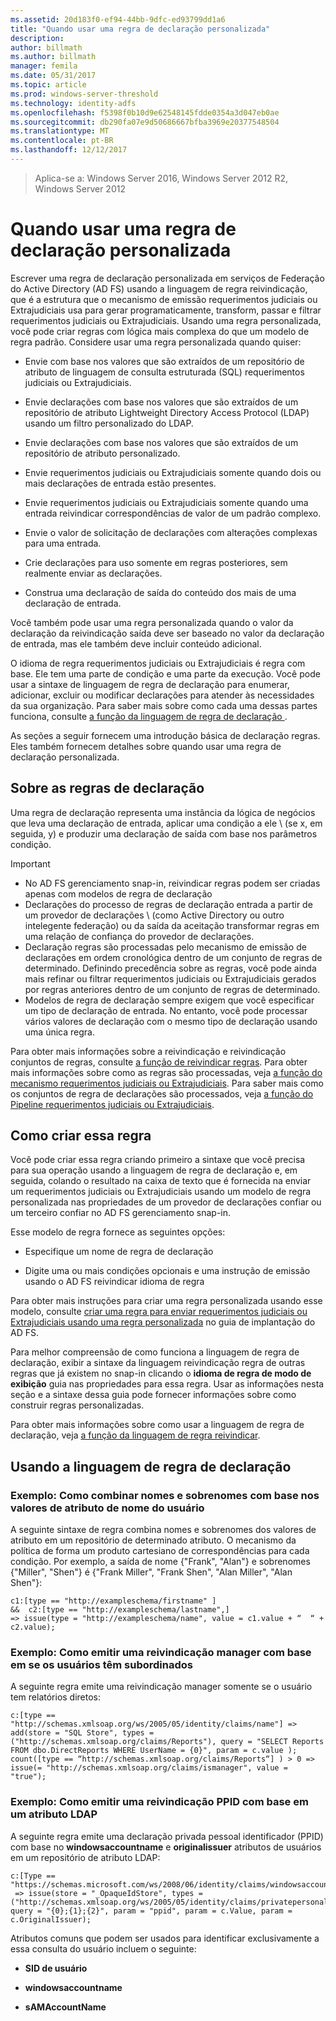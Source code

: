 ```yaml
---
ms.assetid: 20d183f0-ef94-44bb-9dfc-ed93799dd1a6
title: "Quando usar uma regra de declaração personalizada"
description: 
author: billmath
ms.author: billmath
manager: femila
ms.date: 05/31/2017
ms.topic: article
ms.prod: windows-server-threshold
ms.technology: identity-adfs
ms.openlocfilehash: f5398f0b10d9e62548145fdde0354a3d047eb0ae
ms.sourcegitcommit: db290fa07e9d50686667bfba3969e20377548504
ms.translationtype: MT
ms.contentlocale: pt-BR
ms.lasthandoff: 12/12/2017
---
```

>Aplica-se a: Windows Server 2016, Windows Server 2012 R2, Windows Server 2012

# <a name="when-to-use-a-custom-claim-rule"></a>Quando usar uma regra de declaração personalizada
Escrever uma regra de declaração personalizada em serviços de Federação do Active Directory \(AD FS\) usando a linguagem de regra reivindicação, que é a estrutura que o mecanismo de emissão requerimentos judiciais ou Extrajudiciais usa para gerar programaticamente, transform, passar e filtrar requerimentos judiciais ou Extrajudiciais. Usando uma regra personalizada, você pode criar regras com lógica mais complexa do que um modelo de regra padrão. Considere usar uma regra personalizada quando quiser:  
  
-   Envie com base nos valores que são extraídos de um repositório de atributo de linguagem de consulta estruturada \(SQL\) requerimentos judiciais ou Extrajudiciais.  
  
-   Envie declarações com base nos valores que são extraídos de um repositório de atributo Lightweight Directory Access Protocol \(LDAP\) usando um filtro personalizado do LDAP.  
  
-   Envie declarações com base nos valores que são extraídos de um repositório de atributo personalizado.  
  
-   Envie requerimentos judiciais ou Extrajudiciais somente quando dois ou mais declarações de entrada estão presentes.  
  
-   Envie requerimentos judiciais ou Extrajudiciais somente quando uma entrada reivindicar correspondências de valor de um padrão complexo.  
  
-   Envie o valor de solicitação de declarações com alterações complexas para uma entrada.  
  
-   Crie declarações para uso somente em regras posteriores, sem realmente enviar as declarações.  
  
-   Construa uma declaração de saída do conteúdo dos mais de uma declaração de entrada.  
  
Você também pode usar uma regra personalizada quando o valor da declaração da reivindicação saída deve ser baseado no valor da declaração de entrada, mas ele também deve incluir conteúdo adicional.  
  
O idioma de regra requerimentos judiciais ou Extrajudiciais é regra com base. Ele tem uma parte de condição e uma parte da execução. Você pode usar a sintaxe de linguagem de regra de declaração para enumerar, adicionar, excluir ou modificar declarações para atender às necessidades da sua organização. Para saber mais sobre como cada uma dessas partes funciona, consulte [a função da linguagem de regra de declaração ](The-Role-of-the-Claim-Rule-Language.md).  
  
As seções a seguir fornecem uma introdução básica de declaração regras. Eles também fornecem detalhes sobre quando usar uma regra de declaração personalizada.  
  
## <a name="about-claim-rules"></a>Sobre as regras de declaração  
Uma regra de declaração representa uma instância da lógica de negócios que leva uma declaração de entrada, aplicar uma condição a ele \ (se x, em seguida, y\) e produzir uma declaração de saída com base nos parâmetros condição.  
  
> [!IMPORTANT]  
> -   No AD FS gerenciamento snap\-in, reivindicar regras podem ser criadas apenas com modelos de regra de declaração  
> -   Declarações do processo de regras de declaração entrada a partir de um provedor de declarações \ (como Active Directory ou outro intelegente federação) ou da saída da aceitação transformar regras em uma relação de confiança do provedor de declarações.  
> -   Declaração regras são processadas pelo mecanismo de emissão de declarações em ordem cronológica dentro de um conjunto de regras de determinado. Definindo precedência sobre as regras, você pode ainda mais refinar ou filtrar requerimentos judiciais ou Extrajudiciais gerados por regras anteriores dentro de um conjunto de regras de determinado.  
> -   Modelos de regra de declaração sempre exigem que você especificar um tipo de declaração de entrada. No entanto, você pode processar vários valores de declaração com o mesmo tipo de declaração usando uma única regra.  
  
Para obter mais informações sobre a reivindicação e reivindicação conjuntos de regras, consulte [a função de reivindicar regras](The-Role-of-Claim-Rules.md). Para obter mais informações sobre como as regras são processadas, veja [a função do mecanismo requerimentos judiciais ou Extrajudiciais](The-Role-of-the-Claims-Engine.md). Para saber mais como os conjuntos de regra de declarações são processados, veja [a função do Pipeline requerimentos judiciais ou Extrajudiciais](The-Role-of-the-Claims-Pipeline.md).  
  
## <a name="how-to-create-this-rule"></a>Como criar essa regra  
Você pode criar essa regra criando primeiro a sintaxe que você precisa para sua operação usando a linguagem de regra de declaração e, em seguida, colando o resultado na caixa de texto que é fornecida na enviar um requerimentos judiciais ou Extrajudiciais usando um modelo de regra personalizada nas propriedades de um provedor de declarações confiar ou um terceiro confiar no AD FS gerenciamento snap\-in.  
  
Esse modelo de regra fornece as seguintes opções:  
  
-   Especifique um nome de regra de declaração  
  
-   Digite uma ou mais condições opcionais e uma instrução de emissão usando o AD FS reivindicar idioma de regra  
  
Para obter mais instruções para criar uma regra personalizada usando esse modelo, consulte [criar uma regra para enviar requerimentos judiciais ou Extrajudiciais usando uma regra personalizada](https://technet.microsoft.com/library/dd807049.aspx) no guia de implantação do AD FS.  
  
Para melhor compreensão de como funciona a linguagem de regra de declaração, exibir a sintaxe da linguagem reivindicação regra de outras regras que já existem no snap\-in clicando o **idioma de regra de modo de exibição** guia nas propriedades para essa regra. Usar as informações nesta seção e a sintaxe dessa guia pode fornecer informações sobre como construir regras personalizadas.  
  
Para obter mais informações sobre como usar a linguagem de regra de declaração, veja [a função da linguagem de regra reivindicar](The-Role-of-the-Claim-Rule-Language.md).  
  
## <a name="using-the-claim-rule-language"></a>Usando a linguagem de regra de declaração  
  
### <a name="example-how-to-combine-first-and-last-names-based-on-a-users-name-attribute-values"></a>Exemplo: Como combinar nomes e sobrenomes com base nos valores de atributo de nome do usuário  
A seguinte sintaxe de regra combina nomes e sobrenomes dos valores de atributo em um repositório de determinado atributo. O mecanismo da política de forma um produto cartesiano de correspondências para cada condição. Por exemplo, a saída de nome {"Frank", "Alan"} e sobrenomes {"Miller", "Shen"} é {"Frank Miller", "Frank Shen", "Alan Miller", "Alan Shen"}:  
  
```  
c1:[type == "http://exampleschema/firstname" ]  
&&  c2:[type == "http://exampleschema/lastname",]   
=> issue(type = "http://exampleschema/name", value = c1.value + “  “ + c2.value);  
```  
  
### <a name="example-how-to-issue-a-manager-claim-based-on-whether-users-have-direct-reports"></a>Exemplo: Como emitir uma reivindicação manager com base em se os usuários têm subordinados  
A seguinte regra emite uma reivindicação manager somente se o usuário tem relatórios diretos:  
  
```  
c:[type == "http://schemas.xmlsoap.org/ws/2005/05/identity/claims/name"] => add(store = "SQL Store", types = ("http://schemas.xmlsoap.org/claims/Reports"), query = "SELECT Reports FROM dbo.DirectReports WHERE UserName = {0}", param = c.value );  
count([type == “http://schemas.xmlsoap.org/claims/Reports“] ) > 0 => issue(= "http://schemas.xmlsoap.org/claims/ismanager", value = "true");  
```  
  
### <a name="example-how-to-issue-a-ppid-claim-based-on-an-ldap-attribute"></a>Exemplo: Como emitir uma reivindicação PPID com base em um atributo LDAP  
A seguinte regra emite uma declaração privada pessoal identificador \(PPID\) com base no **windowsaccountname** e **originalissuer** atributos de usuários em um repositório de atributo LDAP:  
  
```  
c:[Type == "https://schemas.microsoft.com/ws/2008/06/identity/claims/windowsaccountname"]  
 => issue(store = "_OpaqueIdStore", types = ("http://schemas.xmlsoap.org/ws/2005/05/identity/claims/privatepersonalidentifier"), query = "{0};{1};{2}", param = "ppid", param = c.Value, param = c.OriginalIssuer);  
```  
  
Atributos comuns que podem ser usados para identificar exclusivamente a essa consulta do usuário incluem o seguinte:  
  
-   **SID de usuário**  
  
-   **windowsaccountname**  
  
-   **sAMAccountName**  
  

